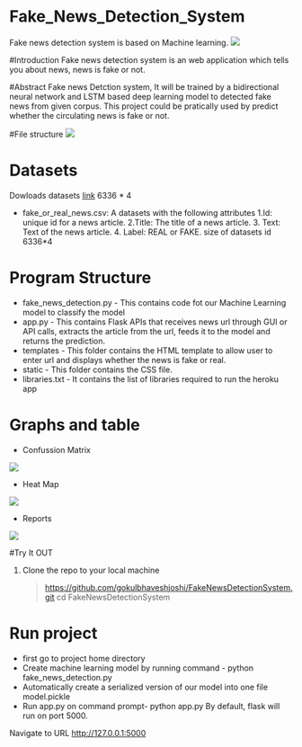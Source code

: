 # Fake_News_Detection_System
 Fake news detection system is based on Machine learning.
<img src="GIF/gif.gif">

#Introduction
Fake news detection system is an web application which tells you about news, news is fake or not.

#Abstract 
Fake news Detction system, It will be trained by a bidirectional neural network and LSTM based deep learning model to detected fake news from given corpus. This project could be pratically used by predict whether the circulating news is fake or not.

#File structure
<img src="images/file-structure.png">

# Datasets
Dowloads datasets [link](https://ravi-finds-fake-news.herokuapp.com) 6336 * 4
* fake_or_real_news.csv: A datasets with the following attributes
  1.Id: unique id for a news article.
  2.Title: The title of a news article.
  3. Text: Text of the news article.
  4. Label: REAL or FAKE.
  size of datasets id 6336*4


# Program Structure
* fake_news_detection.py - This contains code fot our Machine Learning model to classify the model 
* app.py - This contains Flask APIs that receives news url through GUI or API calls, extracts the article from the url, feeds it to the model and returns the prediction.
* templates - This folder contains the HTML template to allow user to enter url and displays whether the news is fake or real.
* static - This folder contains the CSS file.
* libraries.txt - It contains the list of libraries required to run the heroku app




# Graphs and table
* Confussion Matrix
<img src="images/confussion_matrix.png">

* Heat Map
<img src="images/Heat_map.png">

* Reports
<img src="images/Report.png">

#Try It OUT
1. Clone the repo to your local machine
   > https://github.com/gokulbhaveshjoshi/FakeNewsDetectionSystem.git
   > cd FakeNewsDetectionSystem


# Run project
* first go to project home directory
* Create machine learning model by running command -
python fake_news_detection.py
* Automatically create a serialized version of our model into one file model.pickle
* Run app.py on command prompt-
python app.py
By default, flask will run on port 5000.

Navigate to URL http://127.0.0.1:5000 
